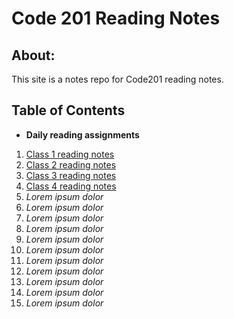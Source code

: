 # Code 201 Reading Notes


## About:
This site is a notes repo for Code201 reading notes.
## Table of Contents
- **Daily reading assignments**
1. [Class 1 reading notes](class-01.md)
2. [Class 2 reading notes](class-02.md)
3. [Class 3 reading notes](class-03.md)
4. [Class 4 reading notes](class-04.md)
5. _Lorem ipsum dolor_
6. _Lorem ipsum dolor_
7. _Lorem ipsum dolor_
8. _Lorem ipsum dolor_
9. _Lorem ipsum dolor_
10. _Lorem ipsum dolor_
11. _Lorem ipsum dolor_
12. _Lorem ipsum dolor_
13. _Lorem ipsum dolor_
14. _Lorem ipsum dolor_
15. _Lorem ipsum dolor_
